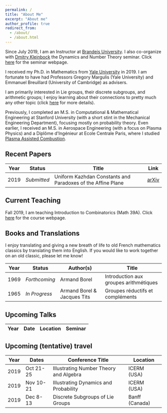 ```yaml
---
permalink: /
title: "About Me"
excerpt: "About me"
author_profile: true
redirect_from: 
  - /about/
  - /about.html
---
```


Since July 2019, I am an Instructor at [Brandeis University](http://www.brandeis.edu/mathematics/). I also co-organize with [Dmitry Kleinbock](http://people.brandeis.edu/~kleinboc/) the Dynamics and Number Theory seminar. Click [here](https://lamlaurentpham.github.io/seminar/2019-2020/) for the seminar webpage.

I received my Ph.D. in Mathematics from [Yale University](https://math.yale.edu/) in 2019. I am fortunate to have had Professors Gregory Margulis (Yale University) and Emmanuel Breuillard (University of Cambridge) as advisers.

I am primarily interested in Lie groups, their discrete subgroups, and arithmetic groups; I enjoy learning about their connections to pretty much any other topic (click [here](https://lamlaurentpham.github.io/publications/) for more details).

Previously, I completed an M.S. in Computational & Mathematical Engineering at Stanford University (with a short stint in the Mechanical Engineering Department), focusing mostly on probability theory. Even earlier, I received an M.S. in Aerospace Engineering (with a focus on Plasma Physics) and a Diplôme d'Ingénieur at Ecole Centrale Paris, where I studied [Plasma Assisted Combustion](https://ieeexplore.ieee.org/document/6012535).

## Recent Papers

| Year | Status | Title | Link | 
|---|---|---|---|
|2019|_Submitted_|Uniform Kazhdan Constants and Paradoxes of the Affine Plane|[arXiv](https://arxiv.org/abs/1904.02604)|

## Current Teaching

Fall 2019, I am teaching Introduction to Combinatorics (Math 39A). Click [here](https://lamlaurentpham.github.io/teaching/2019-F-MATH39A) for the course webpage.

## Books and Translations

I enjoy translating and giving a new breath of life to old French mathematics classics by translating them into English. If you would like to work together on an old classic, please let me know!

| Year | Status | Author(s) | Title |
|---|---|---|---|
|1969|_Forthcoming_|Armand Borel|Introduction aux groupes arithmétiques|
|1965|_In Progress_|Armand Borel & Jacques Tits|Groupes réductifs et compléments|

## Upcoming Talks

|Year|Date|Location|Seminar|
|---|---|---|---|

<!---

|2019|Apr 8|Yale University|Group actions and dynamics seminar|
|2019|Apr 3|Wesleyan University|Topology et al. seminar|
|2018|Nov 23|University of Cambridge|Discrete analysis seminar|
|2018|Oct 30|Rutgers University|Number theory seminar|
|2018|Oct 26|CUNY Graduate center|New York group theory seminar|

--->

## Upcoming (tentative) travel

|Year|Dates|Conference Title|Location|
|---|---|---|---|
|2019|Oct 21-25|Illustrating Number Theory and Algebra|ICERM (USA)|
|2019|Nov 10-21|Illustrating Dynamics and Probability|ICERM (USA)|
|2019|Dec 8-13|Discrete Subgroups of Lie Groups|Banff (Canada)|



<!---

|2019|Jun 10-21|Random and arithmetic structures in topology|Berkeley (USA)|
|2019|May 27-31|Dynamics of Group Actions, une conférence en l’honneur des 60 ans d'Yves Benoist|Cretaro (Italy)|
|2019|May 19-24|Equidistribution, Invariant Measures and Applications: A tribute to the Legacy of Marina Ratner|Jerusalem (Israel)|
|2019|Mar 25-29|Number Theory and Dynamics Conference|Cambridge (UK)|
|2019|Feb 17-21|Super Strong Approximation in Groups|Jerusalem (Israel)|

--->
